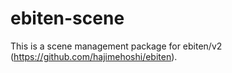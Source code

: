 # ebiten-scene
This is a scene management package for ebiten/v2 (https://github.com/hajimehoshi/ebiten).
